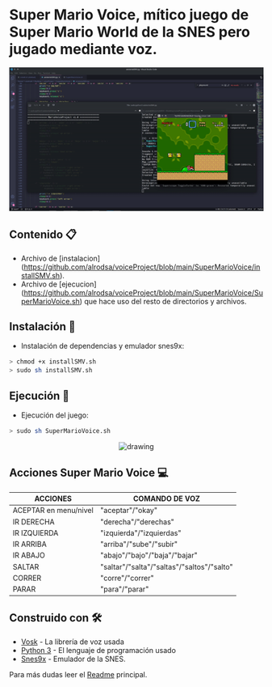 # Super Mario Voice, mítico juego de Super Mario World de la SNES pero jugado mediante voz.
<p align="center">
 <img src="https://github.com/UzuRodri95/voiceProject/blob/main/images/mario.gif" alt="drawing"/>
</p>

##  Contenido 📋

   - Archivo de [instalacion] (https://github.com/alrodsa/voiceProject/blob/main/SuperMarioVoice/installSMV.sh).
   - Archivo de [ejecucion] (https://github.com/alrodsa/voiceProject/blob/main/SuperMarioVoice/SuperMarioVoice.sh) que hace uso del resto de directorios y archivos.

## Instalación 🔧
* Instalación de dependencias y emulador snes9x:
```Bash
> chmod +x installSMV.sh
> sudo sh installSMV.sh
```

## Ejecución 🔧
* Ejecución del juego:
```Bash 
> sudo sh SuperMarioVoice.sh
```

<p align="center">
 <img src="https://github.com/UzuRodri95/voiceProject/blob/main/images/mario_ejecucion.jpg" alt="drawing"/>
</p>

## Acciones Super Mario Voice 💻
| ACCIONES | COMANDO DE VOZ |
| -- | -- |
|ACEPTAR en menu/nivel | "aceptar"/"okay"|
|IR DERECHA            | "derecha"/"derechas"|
|IR IZQUIERDA          | "izquierda"/"izquierdas"|
|IR ARRIBA             | "arriba"/"sube"/"subir"|
|IR ABAJO              | "abajo"/"bajo"/"baja"/"bajar"|
|SALTAR                | "saltar"/"salta"/"saltas"/"saltos"/"salto"|
|CORRER                | "corre"/"correr"|
|PARAR                 | "para"/"parar"|                                  |


## Construido con 🛠️
* [Vosk](https://alphacephei.com/vosk/) - La librería de voz usada
* [Python 3](https://docs.python.org/3/) - El lenguaje de programación usado
* [Snes9x](https://www.snes9x.com/) - Emulador de la SNES.

Para más dudas leer el [Readme](https://github.com/alrodsa/voiceProject) principal.
